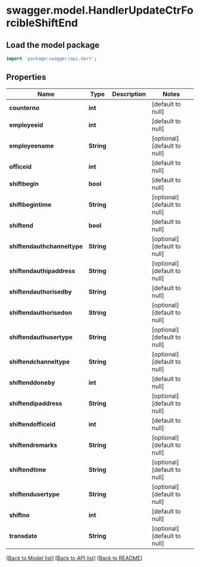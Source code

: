 # swagger.model.HandlerUpdateCtrForcibleShiftEnd

## Load the model package
```dart
import 'package:swagger/api.dart';
```

## Properties
Name | Type | Description | Notes
------------ | ------------- | ------------- | -------------
**counterno** | **int** |  | [default to null]
**employeeid** | **int** |  | [default to null]
**employeename** | **String** |  | [optional] [default to null]
**officeid** | **int** |  | [default to null]
**shiftbegin** | **bool** |  | [default to null]
**shiftbegintime** | **String** |  | [optional] [default to null]
**shiftend** | **bool** |  | [default to null]
**shiftendauthchanneltype** | **String** |  | [optional] [default to null]
**shiftendauthipaddress** | **String** |  | [optional] [default to null]
**shiftendauthorisedby** | **String** |  | [default to null]
**shiftendauthorisedon** | **String** |  | [optional] [default to null]
**shiftendauthusertype** | **String** |  | [optional] [default to null]
**shiftendchanneltype** | **String** |  | [optional] [default to null]
**shiftenddoneby** | **int** |  | [default to null]
**shiftendipaddress** | **String** |  | [optional] [default to null]
**shiftendofficeid** | **int** |  | [default to null]
**shiftendremarks** | **String** |  | [optional] [default to null]
**shiftendtime** | **String** |  | [optional] [default to null]
**shiftendusertype** | **String** |  | [optional] [default to null]
**shiftno** | **int** |  | [default to null]
**transdate** | **String** |  | [optional] [default to null]

[[Back to Model list]](../README.md#documentation-for-models) [[Back to API list]](../README.md#documentation-for-api-endpoints) [[Back to README]](../README.md)

